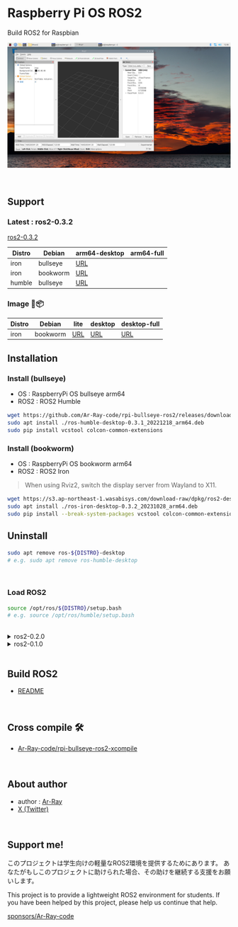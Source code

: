 # Raspberry Pi OS ROS2

Build ROS2 for Raspbian

![](./images_for_readme//rviz_rpi.jpg)

<br>

## Support

### Latest : ros2-0.3.2

[ros2-0.3.2](https://github.com/Ar-Ray-code/rpi-bullseye-ros2/releases/tag/ros2-0.3.2)

| Distro | Debian | arm64-desktop | arm64-full |
| --- | --- | --- | --- |
| iron | bullseye | [URL](https://s3.ap-northeast-1.wasabisys.com/download-raw/dpkg/ros2-desktop/debian/bullseye/ros-iron-desktop-0.3.2_20230611_arm64.deb)
| iron | bookworm | [URL](https://s3.ap-northeast-1.wasabisys.com/download-raw/dpkg/ros2-desktop/debian/bookworm/ros-iron-desktop-0.3.2_20231028_arm64.deb)
| humble | bullseye | [URL](https://s3.ap-northeast-1.wasabisys.com/download-raw/dpkg/ros2-desktop/debian/bullseye/ros-humble-desktop-0.3.1_arm64.deb)

### Image 🍓📦

| Distro | Debian | lite | desktop | desktop-full |
| --- | --- | --- | --- | --- |
| iron | bookworm | [URL](https://s3.ap-northeast-1.wasabisys.com/download-raw/raspberrypi/bookworm/2024-01-04/image_2024-01-04-Raspbian-lite.zip) | [URL](https://s3.ap-northeast-1.wasabisys.com/download-raw/raspberrypi/bookworm/2024-01-04/image_2024-01-04-Raspbian.zip) | [URL](https://s3.ap-northeast-1.wasabisys.com/download-raw/raspberrypi/bookworm/2024-01-04/image_2024-01-04-Raspbian-full.zip)


## Installation

### Install (bullseye)

- OS   : RaspberryPi OS bullseye arm64
- ROS2 : ROS2 Humble

```bash
wget https://github.com/Ar-Ray-code/rpi-bullseye-ros2/releases/download/ros2-0.3.1/ros-humble-desktop-0.3.1_20221218_arm64.deb
sudo apt install ./ros-humble-desktop-0.3.1_20221218_arm64.deb
sudo pip install vcstool colcon-common-extensions
```

### Install (bookworm)

- OS   : RaspberryPi OS bookworm arm64
- ROS2 : ROS2 Iron

> When using Rviz2, switch the display server from Wayland to X11.



```bash
wget https://s3.ap-northeast-1.wasabisys.com/download-raw/dpkg/ros2-desktop/debian/bookworm/ros-iron-desktop-0.3.2_20231028_arm64.deb
sudo apt install ./ros-iron-desktop-0.3.2_20231028_arm64.deb
sudo pip install --break-system-packages vcstool colcon-common-extensions
```

## Uninstall

```bash
sudo apt remove ros-${DISTRO}-desktop
# e.g. sudo apt remove ros-humble-desktop
```

<br>

### Load ROS2

```bash
source /opt/ros/${DISTRO}/setup.bash
# e.g. source /opt/ros/humble/setup.bash
```

<br>

<details><summary>ros2-0.2.0</summary>

[ros2-0.2.0](https://github.com/Ar-Ray-code/rpi-bullseye-ros2/releases/tag/ros2-0.2.0)

| Distro | aarch64 |
| --- | --- |
| humble | ✔ |
| galactic | |

### Install

- OS   : RaspberryPi OS bullseye aarch64
- ROS2 : ROS2 Humble

```bash
# (humble, aarch64)
curl -O https://raw.githubusercontent.com/Ar-Ray-code/rpi-bullseye-ros2/main/install.bash
# bash install.bash <distro> <arch> <version> <install-dir>
bash install.bash humble aarch64 0.2.0 /opt/ros
```

<br>

</details>

<details><summary>ros2-0.1.0</summary>

<br>

[ros2-0.1.0](https://github.com/Ar-Ray-code/rpi-bullseye-ros2/releases/tag/ros2-0.1.0)


### ❌ Excluded packages ❌

- RViz
- rosbag
- rqt

<br>

| Distro | aarch64 | arm7l |
| --- | --- | --- |
| humble | ✔ | ✔ |
| galactic | | ✔ |

### Install

- OS   : RaspberryPi OS bullseye aarch64
- ROS2 : ROS2 Humble

```bash
# (humble, aarch64)
wget https://raw.githubusercontent.com/Ar-Ray-code/rpi-bullseye-ros2/main/install.bash
bash install.bash humble aarch64 0.1.0 /opt/ros

# galactic, arm7l
# bash install.bash galactic arm7l 0.1.0 /opt/ros
```

### Load ROS2

```bash
source /opt/ros/humble/setup.bash
```

<br>

</details>

<br>


## Build ROS2

- [README](./build/README.md)

<br>

## Cross compile 🛠️

- [Ar-Ray-code/rpi-bullseye-ros2-xcompile](https://github.com/Ar-Ray-code/rpi-bullseye-ros2-xcompile)

<br>

## About author

- author : [Ar-Ray](https://github.com/Ar-Ray-code)
- [X (Twitter)](https://twitter.com/Ray255Ar)

<br>

## Support me!

このプロジェクトは学生向けの軽量なROS2環境を提供するためにあります。
あなたがもしこのプロジェクトに助けられた場合、その助けを継続する支援をお願いします。

This project is to provide a lightweight ROS2 environment for students.
If you have been helped by this project, please help us continue that help.

[sponsors/Ar-Ray-code](https://github.com/sponsors/Ar-Ray-code?preview=true)
